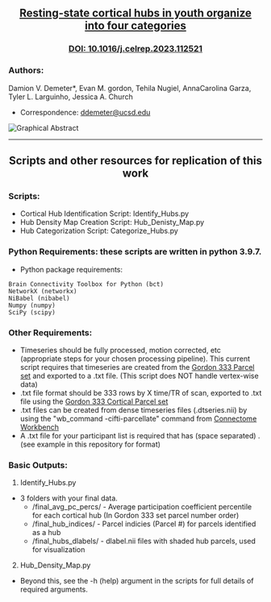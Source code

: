 ## <p align="center">[**Resting-state cortical hubs in youth organize into four categories**](http://doi.org/10.1016/j.celrep.2023.112521)</p>
### <p align="center">[DOI: 10.1016/j.celrep.2023.112521](http://doi.org/10.1016/j.celrep.2023.112521)</p>


### Authors:
Damion V. Demeter*, Evan M. gordon, Tehila Nugiel, AnnaCarolina Garza, Tyler L. Larguinho, Jessica A. Church
* Correspondence: ddemeter@ucsd.edu

![Graphical Abstract](https://ars.els-cdn.com/content/image/1-s2.0-S2211124723005326-fx1_lrg.jpg)

---
## <p align="center">**Scripts and other resources for replication of this work**</p>   

### Scripts:
- Cortical Hub Identification Script: Identify_Hubs.py   
- Hub Density Map Creation Script: Hub_Denisty_Map.py
- Hub Categorization Script: Categorize_Hubs.py

### Python Requirements: these scripts are written in python 3.9.7.
- Python package requirements:
```
Brain Connectivity Toolbox for Python (bct)
NetworkX (networkx)
NiBabel (nibabel)
Numpy (numpy)
SciPy (scipy) 
```
### Other Requirements:
- Timeseries should be fully processed, motion corrected, etc (appropriate steps for your chosen processing pipeline). This current script requires that timeseries are created from the [Gordon 333 Parcel set](https://balsa.wustl.edu/2Vm69) and exported to a .txt file. (This script does NOT handle vertex-wise data)
 - .txt file format should be 333 rows by X time/TR of scan, exported to .txt file using the [Gordon 333 Cortical Parcel set](https://balsa.wustl.edu/2Vm69)
 - .txt files can be created from dense timeseries files (.dtseries.nii) by using the "wb_command -cifti-parcellate" command from [Connectome Workbench](https://www.humanconnectome.org/software/workbench-command)
- A .txt file for your participant list is required that has (space separated) <participant ID> <path to timeseries.txt file>. (see example in this repository for format)

### Basic Outputs:
1. Identify_Hubs.py
  - 3 folders with your final data.
    - /final_avg_pc_percs/ - Average participation coefficient percentile for each cortical hub (In Gordon 333 set parcel number order)
    - /final_hub_indices/ - Parcel indicies (Parcel #) for parcels identified as a hub 
    - /final_hubs_dlabels/ - dlabel.nii files with shaded hub parcels, used for visualization

2. Hub_Density_Map.py



- Beyond this, see the -h (help) argument in the scripts for full details of required arguments. 





